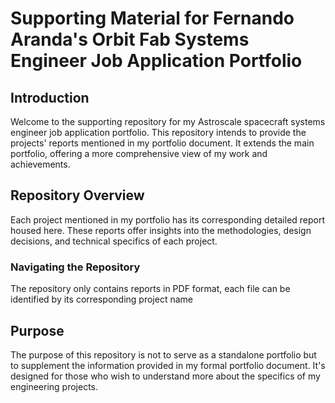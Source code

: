 # Supporting Material for Fernando Aranda's Orbit Fab Systems Engineer Job Application Portfolio

## Introduction

Welcome to the supporting repository for my Astroscale spacecraft systems engineer job application portfolio. This repository intends to provide the projects' reports mentioned in my portfolio document. It extends the main portfolio, offering a more comprehensive view of my work and achievements.

## Repository Overview

Each project mentioned in my portfolio has its corresponding detailed report housed here. These reports offer insights into the methodologies, design decisions, and technical specifics of each project.

### Navigating the Repository

The repository only contains reports in PDF format, each file can be identified by its corresponding project name

## Purpose

The purpose of this repository is not to serve as a standalone portfolio but to supplement the information provided in my formal portfolio document. It's designed for those who wish to understand more about the specifics of my engineering projects.
